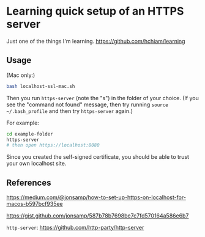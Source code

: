 # Learning quick setup of an HTTPS server

Just one of the things I'm learning. <https://github.com/hchiam/learning>

## Usage

(Mac only:)

```bash
bash localhost-ssl-mac.sh
```

Then you run `https-server` (note the "s") in the folder of your choice. (If you see the "command not found" message, then try running `source ~/.bash_profile` and then try `https-server` again.)

For example:

```bash
cd example-folder
https-server
# then open https://localhost:8080
```

Since you created the self-signed certificate, you should be able to trust your own localhost site.

## References

<https://medium.com/@jonsamp/how-to-set-up-https-on-localhost-for-macos-b597bcf935ee>

<https://gist.github.com/jonsamp/587b78b7698be7c7fd570164a586e6b7>

`http-server`: <https://github.com/http-party/http-server>
